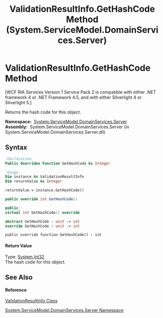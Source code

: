 ﻿---
title: ValidationResultInfo.GetHashCode Method  (System.ServiceModel.DomainServices.Server)
TOCTitle: GetHashCode Method
ms:assetid: M:System.ServiceModel.DomainServices.Server.ValidationResultInfo.GetHashCode
ms:mtpsurl: https://msdn.microsoft.com/en-us/library/system.servicemodel.domainservices.server.validationresultinfo.gethashcode(v=VS.91)
ms:contentKeyID: 28755455
ms.date: 01/27/2012
mtps_version: v=VS.91
f1_keywords:
- System.ServiceModel.DomainServices.Server.ValidationResultInfo.GetHashCode
dev_langs:
- CSharp
- JScript
- VB
- FSharp
- c++
api_location:
- System.ServiceModel.DomainServices.Server.dll
api_name:
- System.ServiceModel.DomainServices.Server.ValidationResultInfo.GetHashCode
api_type:
- Managed
topic_type:
- apiref
- kbSyntax
product_family_name: VS
ROBOTS: INDEX,FOLLOW
---

# ValidationResultInfo.GetHashCode Method

\[WCF RIA Services Version 1 Service Pack 2 is compatible with either .NET framework 4 or .NET Framework 4.5, and with either Silverlight 4 or Silverlight 5.\]

Returns the hash code for this object.

**Namespace:**  [System.ServiceModel.DomainServices.Server](ff423220\(v=vs.91\).md)  
**Assembly:**  System.ServiceModel.DomainServices.Server (in System.ServiceModel.DomainServices.Server.dll)

## Syntax

``` vb
'Declaration
Public Overrides Function GetHashCode As Integer
```

``` vb
'Usage
Dim instance As ValidationResultInfo
Dim returnValue As Integer

returnValue = instance.GetHashCode()
```

``` csharp
public override int GetHashCode()
```

``` c++
public:
virtual int GetHashCode() override
```

``` fsharp
abstract GetHashCode : unit -> int 
override GetHashCode : unit -> int 
```

``` jscript
public override function GetHashCode() : int
```

#### Return Value

Type: [System.Int32](https://msdn.microsoft.com/en-us/library/td2s409d)  
The hash code for this object.  

## See Also

#### Reference

[ValidationResultInfo Class](ff422142\(v=vs.91\).md)

[System.ServiceModel.DomainServices.Server Namespace](ff423220\(v=vs.91\).md)

